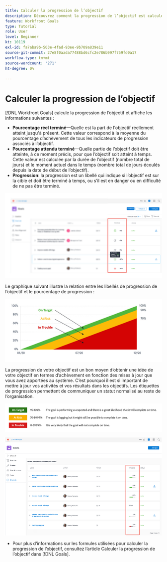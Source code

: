 ```yaml
---
title: Calculer la progression de l’objectif
description: Découvrez comment la progression de l’objectif est calculée dans [!DNL Workfront Goals].
feature: Workfront Goals
type: Tutorial
role: User
level: Beginner
kt: 10119
exl-id: fa7aba9b-503e-4fad-93ee-9b709a839e11
source-git-commit: 27e8f0aada77488bd6cfc2e786b997f759fd0a17
workflow-type: tm+mt
source-wordcount: '271'
ht-degree: 0%

---
```


# Calculer la progression de l’objectif

[!DNL Workfront Goals] calcule la progression de l’objectif et affiche les informations suivantes :

* **Pourcentage réel terminé**—Quelle est la part de l&#39;objectif réellement atteint jusqu&#39;à présent. Cette valeur correspond à la moyenne du pourcentage d’achèvement de tous les indicateurs de progression associés à l’objectif.
* **Pourcentage attendu terminé**—Quelle partie de l’objectif doit être atteinte, à ce moment précis, pour que l’objectif soit atteint à temps. Cette valeur est calculée par la durée de l’objectif (nombre total de jours) et le moment actuel dans le temps (nombre total de jours écoulés depuis la date de début de l’objectif).
* **Progression**: la progression est un libellé qui indique si l’objectif est sur la cible et doit être terminé à temps, ou s’il est en danger ou en difficulté de ne pas être terminé.

![Capture d’écran de la progression de l’objectif [!DNL Workfront Goals]](assets/13-workfront-goals-percent-complete.png)

Le graphique suivant illustre la relation entre les libellés de progression de l’objectif et le pourcentage de progression :

![Un graphique illustrant la relation entre les libellés de progression de l’objectif et le pourcentage de progression](assets/14-workfront-goals-progress-statuses.jpeg)

La progression de votre objectif est un bon moyen d’obtenir une idée de votre objectif en termes d’achèvement en fonction des mises à jour que vous avez apportées au système. C’est pourquoi il est si important de mettre à jour vos activités et vos résultats dans les objectifs. Les étiquettes de progression permettent de communiquer un statut normalisé au reste de l’organisation.

![Un graphique couvrant les différents libellés de progression dans [!DNL Workfront Goals]](assets/15-workfront-goals-progress-bar-code.png)

![Capture d’écran de la colonne Pourcentage de progression de l’objectif dans la variable [!UICONTROL Archivage] section [!DNL Workfront Goals]](assets/16-workfront-goals-progress-status-bar.png)

<!-- Learn more graphic -->

* Pour plus d’informations sur les formules utilisées pour calculer la progression de l’objectif, consultez l’article Calculer la progression de l’objectif dans [!DNL   Goals].


<!-- need link to documentation article, above -->

